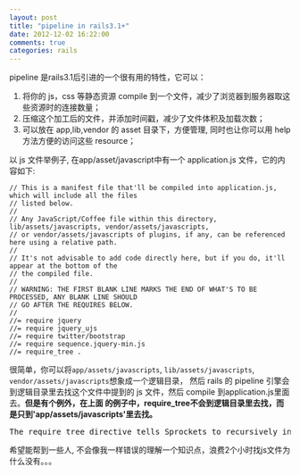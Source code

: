 ```yaml
---
layout: post
title: "pipeline in rails3.1+"
date: 2012-12-02 16:22:00
comments: true
categories: rails
---
```

 pipeline 是rails3.1后引进的一个很有用的特性，它可以：
 1. 将你的 js，css 等静态资源 compile 到一个文件，减少了浏览器到服务器取这些资源时的连接数量；
 2. 压缩这个加工后的文件，并添加时间戳，减少了文件体积及加载次数；
 3. 可以放在 app,lib,vendor 的 asset 目录下，方便管理, 同时也让你可以用 help 方法方便的访问这些 resource；
 
 以 js 文件举例子, 在app/asset/javascript中有一个 application.js 文件，它的内容如下:
```
// This is a manifest file that'll be compiled into application.js, which will include all the files
// listed below.
//
// Any JavaScript/Coffee file within this directory, lib/assets/javascripts, vendor/assets/javascripts,
// or vendor/assets/javascripts of plugins, if any, can be referenced here using a relative path.
//
// It's not advisable to add code directly here, but if you do, it'll appear at the bottom of the
// the compiled file.
//
// WARNING: THE FIRST BLANK LINE MARKS THE END OF WHAT'S TO BE PROCESSED, ANY BLANK LINE SHOULD
// GO AFTER THE REQUIRES BELOW.
//
//= require jquery
//= require jquery_ujs
//= require twitter/bootstrap
//= require sequence.jquery-min.js
//= require_tree .
```

很简单，你可以将`app/assets/javascripts`, `lib/assets/javascripts`, `vendor/assets/javascripts`想象成一个逻辑目录，
然后 rails 的 pipeline 引擎会到逻辑目录里去找这个文件中提到的 js 文件，然后 compile 到application.js里面去。**但是有个例外，在上面
的例子中，require_tree不会到逻辑目录里去找，而是只到'app/assets/javascripts'里去找。**

<pre>
The require_tree directive tells Sprockets to recursively include all JavaScript files in the specified directory into the output. These paths must be specified relative to the manifest file. You can also use the require_directory directive which includes all JavaScript files only in the directory specified, without recursion.
</pre>

希望能帮到一些人, 不会像我一样错误的理解一个知识点，浪费2个小时找js文件为什么没有。。。

 <!-- more -->
